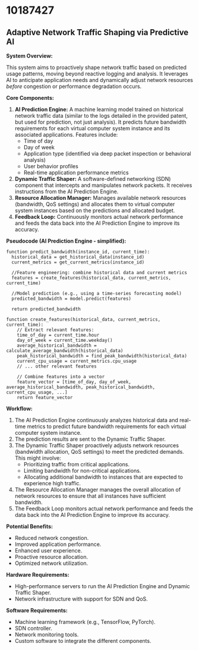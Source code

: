 # 10187427

## Adaptive Network Traffic Shaping via Predictive AI

**System Overview:**

This system aims to proactively shape network traffic based on predicted usage patterns, moving beyond reactive logging and analysis. It leverages AI to anticipate application needs and dynamically adjust network resources *before* congestion or performance degradation occurs.

**Core Components:**

1.  **AI Prediction Engine:** A machine learning model trained on historical network traffic data (similar to the logs detailed in the provided patent, but used for prediction, not just analysis). It predicts future bandwidth requirements for each virtual computer system instance and its associated applications.  Features include:
    *   Time of day
    *   Day of week
    *   Application type (identified via deep packet inspection or behavioral analysis)
    *   User behavior profiles
    *   Real-time application performance metrics
2.  **Dynamic Traffic Shaper:** A software-defined networking (SDN) component that intercepts and manipulates network packets.  It receives instructions from the AI Prediction Engine.
3.  **Resource Allocation Manager:** Manages available network resources (bandwidth, QoS settings) and allocates them to virtual computer system instances based on the predictions and allocated budget.
4.  **Feedback Loop:** Continuously monitors actual network performance and feeds the data back into the AI Prediction Engine to improve its accuracy.

**Pseudocode (AI Prediction Engine - simplified):**

```
function predict_bandwidth(instance_id, current_time):
  historical_data = get_historical_data(instance_id)
  current_metrics = get_current_metrics(instance_id)
  
  //Feature engineering: combine historical data and current metrics
  features = create_features(historical_data, current_metrics, current_time)

  //Model prediction (e.g., using a time-series forecasting model)
  predicted_bandwidth = model.predict(features)

  return predicted_bandwidth

function create_features(historical_data, current_metrics, current_time):
    // Extract relevant features:
    time_of_day = current_time.hour
    day_of_week = current_time.weekday()
    average_historical_bandwidth = calculate_average_bandwidth(historical_data)
    peak_historical_bandwidth = find_peak_bandwidth(historical_data)
    current_cpu_usage = current_metrics.cpu_usage
    // ... other relevant features

    // Combine features into a vector
    feature_vector = [time_of_day, day_of_week, average_historical_bandwidth, peak_historical_bandwidth, current_cpu_usage, ...]
    return feature_vector
```

**Workflow:**

1.  The AI Prediction Engine continuously analyzes historical data and real-time metrics to predict future bandwidth requirements for each virtual computer system instance.
2.  The prediction results are sent to the Dynamic Traffic Shaper.
3.  The Dynamic Traffic Shaper proactively adjusts network resources (bandwidth allocation, QoS settings) to meet the predicted demands. This might involve:
    *   Prioritizing traffic from critical applications.
    *   Limiting bandwidth for non-critical applications.
    *   Allocating additional bandwidth to instances that are expected to experience high traffic.
4.  The Resource Allocation Manager manages the overall allocation of network resources to ensure that all instances have sufficient bandwidth.
5.  The Feedback Loop monitors actual network performance and feeds the data back into the AI Prediction Engine to improve its accuracy.

**Potential Benefits:**

*   Reduced network congestion.
*   Improved application performance.
*   Enhanced user experience.
*   Proactive resource allocation.
*   Optimized network utilization.

**Hardware Requirements:**

*   High-performance servers to run the AI Prediction Engine and Dynamic Traffic Shaper.
*   Network infrastructure with support for SDN and QoS.

**Software Requirements:**

*   Machine learning framework (e.g., TensorFlow, PyTorch).
*   SDN controller.
*   Network monitoring tools.
*   Custom software to integrate the different components.